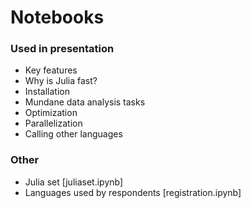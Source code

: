 # Notebooks

### Used in presentation

- Key features
- Why is Julia fast?
- Installation
- Mundane data analysis tasks
- Optimization
- Parallelization
- Calling other languages

### Other

- Julia set [juliaset.ipynb]
- Languages used by respondents [registration.ipynb]

